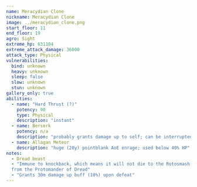 ```yaml
---
name: Meracydian Clone
nickname: Meracydian Clone
image: ../meracydian_clone.png
start_floor: 11
end_floor: 19
agro: Sight
extreme_hp: 631104
extreme_attack_damage: 36000
attack_type: Physical
vulnerabilities:
  bind: unknown
  heavy: unknown
  sleep: false
  slow: unknown
  stun: unknown
gallery_only: true
abilities: 
  - name: "Hard Thrust (?)"
    potency: 90
    type: Physical
    description: "instant"
  - name: Berserk
    potency: n/a
    description: "probably grants damage up to self; can be interrupted"
  - name: Allagan Meteor
    description: "huge (20y) pointblank AoE enrage; used below 40% HP"
notes:
  - Dread beast
  - "Immune to knockback, which means it will not die to the Rotosmash ability
  from the Protomander of Dread"
  - "Grants 30m damage up buff (10%) upon defeat"
---
```

